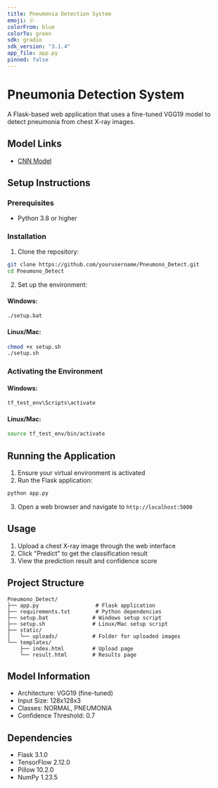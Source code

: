 ```yaml
---
title: Pneumonia Detection System
emoji: 🩺
colorFrom: blue
colorTo: green
sdk: gradio
sdk_version: "3.1.4"
app_file: app.py
pinned: false
---
```


# Pneumonia Detection System

A Flask-based web application that uses a fine-tuned VGG19 model to detect pneumonia from chest X-ray images.

## Model Links
- [CNN Model](https://drive.google.com/file/d/1-4L-8HJ79W5k-0l8FchG4HH1SI2dLi2W/view?usp=sharing)

## Setup Instructions

### Prerequisites
- Python 3.8 or higher

### Installation

1. Clone the repository:

```bash
git clone https://github.com/yourusername/Pneumono_Detect.git
cd Pneumono_Detect
```

2. Set up the environment:

#### Windows:

```bash
./setup.bat
```

#### Linux/Mac:

```bash
chmod +x setup.sh
./setup.sh
```

### Activating the Environment

#### Windows:

```bash
tf_test_env\Scripts\activate
```

#### Linux/Mac:

```bash
source tf_test_env/bin/activate
```

## Running the Application

1. Ensure your virtual environment is activated
2. Run the Flask application:

```bash
python app.py
```
3. Open a web browser and navigate to `http://localhost:5000`

## Usage

1. Upload a chest X-ray image through the web interface
2. Click "Predict" to get the classification result
3. View the prediction result and confidence score

## Project Structure
```
Pneumono_Detect/
├── app.py                  # Flask application
├── requirements.txt        # Python dependencies
├── setup.bat              # Windows setup script
├── setup.sh               # Linux/Mac setup script
├── static/
│   └── uploads/           # Folder for uploaded images
└── templates/
    ├── index.html         # Upload page
    └── result.html        # Results page
```

## Model Information
- Architecture: VGG19 (fine-tuned)
- Input Size: 128x128x3
- Classes: NORMAL, PNEUMONIA
- Confidence Threshold: 0.7

## Dependencies
- Flask 3.1.0
- TensorFlow 2.12.0
- Pillow 10.2.0
- NumPy 1.23.5
